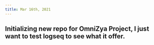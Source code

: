 ```yaml
---
title: Mar 16th, 2021
---
```


## Initializing new repo for OmniZya Project, I just want to test logseq to see what it offer.
##
